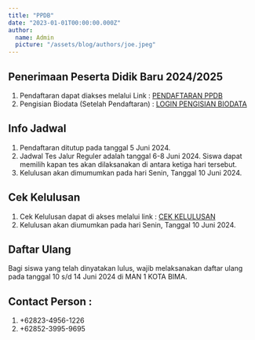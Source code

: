 ```yaml
---
title: "PPDB"
date: "2023-01-01T00:00:00.000Z"
author:
  name: Admin
  picture: "/assets/blog/authors/joe.jpeg"
---
```


## Penerimaan Peserta Didik Baru 2024/2025

1. Pendaftaran dapat diakses melalui Link : [PENDAFTARAN PPDB](https://aplikasi.man1kotabima.sch.id/ppdb/daftar)
2. Pengisian Biodata (Setelah Pendaftaran) : [LOGIN PENGISIAN BIODATA](https://aplikasi.man1kotabima.sch.id/)

## Info Jadwal

1. Pendaftaran ditutup pada tanggal 5 Juni 2024.
2. Jadwal Tes Jalur Reguler adalah tanggal 6-8 Juni 2024. Siswa dapat memilih kapan tes akan dilaksanakan di antara ketiga hari tersebut.
3. Kelulusan akan dimumumkan pada hari Senin, Tanggal 10 Juni 2024. 

## Cek Kelulusan

1. Cek Kelulusan dapat di akses melalui link : [CEK KELULUSAN](https://aplikasi.man1kotabima.sch.id/kelulusan)
2. Kelulusan akan diumumkan pada hari Senin, Tanggal 10 Juni 2024.

## Daftar Ulang

Bagi siswa yang telah dinyatakan lulus, wajib melaksanakan daftar ulang pada tanggal 10 s/d 14 Juni 2024 di MAN 1 KOTA BIMA.

## Contact Person :

1. +62823-4956-1226
2. +62852-3995-9695
